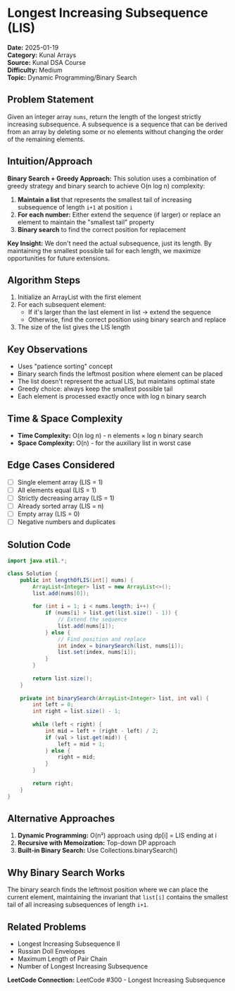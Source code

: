 # Longest Increasing Subsequence (LIS)

**Date:** 2025-01-19  
**Category:** Kunal Arrays  
**Source:** Kunal DSA Course  
**Difficulty:** Medium  
**Topic:** Dynamic Programming/Binary Search

## Problem Statement

Given an integer array `nums`, return the length of the longest strictly increasing subsequence. A subsequence is a sequence that can be derived from an array by deleting some or no elements without changing the order of the remaining elements.

## Intuition/Approach

**Binary Search + Greedy Approach:**
This solution uses a combination of greedy strategy and binary search to achieve O(n log n) complexity:

1. **Maintain a list** that represents the smallest tail of increasing subsequence of length `i+1` at position `i`
2. **For each number:** Either extend the sequence (if larger) or replace an element to maintain the "smallest tail" property
3. **Binary search** to find the correct position for replacement

**Key Insight:** We don't need the actual subsequence, just its length. By maintaining the smallest possible tail for each length, we maximize opportunities for future extensions.

## Algorithm Steps

1. Initialize an ArrayList with the first element
2. For each subsequent element:
   - If it's larger than the last element in list → extend the sequence
   - Otherwise, find the correct position using binary search and replace
3. The size of the list gives the LIS length

## Key Observations

- Uses "patience sorting" concept
- Binary search finds the leftmost position where element can be placed
- The list doesn't represent the actual LIS, but maintains optimal state
- Greedy choice: always keep the smallest possible tail
- Each element is processed exactly once with log n binary search

## Time & Space Complexity

- **Time Complexity:** O(n log n) - n elements × log n binary search
- **Space Complexity:** O(n) - for the auxiliary list in worst case

## Edge Cases Considered

- [ ] Single element array (LIS = 1)
- [ ] All elements equal (LIS = 1)
- [ ] Strictly decreasing array (LIS = 1)
- [ ] Already sorted array (LIS = n)
- [ ] Empty array (LIS = 0)
- [ ] Negative numbers and duplicates

## Solution Code

```java
import java.util.*;

class Solution {
    public int lengthOfLIS(int[] nums) {
        ArrayList<Integer> list = new ArrayList<>();
        list.add(nums[0]);
        
        for (int i = 1; i < nums.length; i++) {
            if (nums[i] > list.get(list.size() - 1)) {
                // Extend the sequence
                list.add(nums[i]);
            } else {
                // Find position and replace
                int index = binarySearch(list, nums[i]);
                list.set(index, nums[i]);
            }
        }
        
        return list.size();
    }
    
    private int binarySearch(ArrayList<Integer> list, int val) {
        int left = 0;
        int right = list.size() - 1;
        
        while (left < right) {
            int mid = left + (right - left) / 2;
            if (val > list.get(mid)) {
                left = mid + 1;
            } else {
                right = mid;
            }
        }
        
        return right;
    }
}
```

## Alternative Approaches

1. **Dynamic Programming:** O(n²) approach using dp[i] = LIS ending at i
2. **Recursive with Memoization:** Top-down DP approach
3. **Built-in Binary Search:** Use Collections.binarySearch()

## Why Binary Search Works

The binary search finds the leftmost position where we can place the current element, maintaining the invariant that `list[i]` contains the smallest tail of all increasing subsequences of length `i+1`.

## Related Problems

- Longest Increasing Subsequence II
- Russian Doll Envelopes
- Maximum Length of Pair Chain
- Number of Longest Increasing Subsequence

**LeetCode Connection:** LeetCode #300 - Longest Increasing Subsequence 